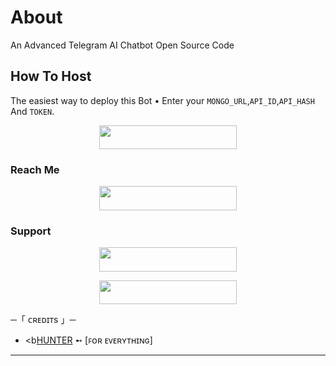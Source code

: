 # About
An Advanced Telegram AI Chatbot Open Source Code

## How To Host
The easiest way to deploy this Bot
• Enter your ```MONGO_URL```,```API_ID```,```API_HASH``` And ```TOKEN```.
<p align="center"><a href="https://heroku.com/deploy?template=https://github.com/TEAM-BROTHERHOOD-COUNCIL/AI-OP"> <img src="https://img.shields.io/badge/Deploy%20To%20Heroku-black?style=for-the-badge&logo=heroku" width="220" height="38.45"/></a></p>
 
### Reach Me

<p align="center"><a href="https://t.me/BROTHERHOOD_BOTS"> <img src="https://img.shields.io/badge/FIND%20LST-green?style=for-the-badge" width="220" height="38.45"/></a></p>

### Support 

<p align="center"><a href="https://t.me/EAGLE_MAFIA_CLUB"> <img src="https://img.shields.io/badge/MAFIA%20CLUB-black?style=for-the-badge" width="220" height="38.45"/></a></p>

<p align="center"><a href="https://t.me/INDIA_UNITED"> <img src="https://img.shields.io/badge/INDIA-UNITED-blue?style=for-the-badge" width="220" height="38.45"/></a></p>


 ─「 ᴄʀᴇᴅɪᴛs 」─
</h3>

- <b[HUNTER](https://t.me/HUNTER_IS_BACK)  ➻  [ꜰᴏʀ ᴇᴠᴇʀʏᴛʜɪɴɢ]</b>

----------------------------------------------------------
